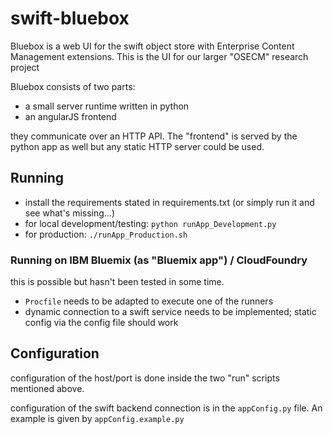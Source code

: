# swift-bluebox
Bluebox is a web UI for the swift object store with Enterprise Content Management extensions. This is the UI for our larger "OSECM" research project

Bluebox consists of two parts:
* a small server runtime written in python
* an angularJS frontend

they communicate over an HTTP API. 
The "frontend" is served by the python app as well but any static HTTP server could be used.  

## Running

* install the requirements stated in requirements.txt (or simply run it and see what's missing...)
* for local development/testing: `python runApp_Development.py`
* for production: `./runApp_Production.sh`

### Running on IBM Bluemix (as "Bluemix app") / CloudFoundry
this is possible but hasn't been tested in some time.
* `Procfile` needs to be adapted to execute one of the runners
* dynamic connection to a swift service needs to be implemented; static config via the config file should work


## Configuration
configuration of the host/port is done inside the two "run" scripts mentioned above.

configuration of the swift backend connection is in the `appConfig.py` file. An example is given by `appConfig.example.py`


